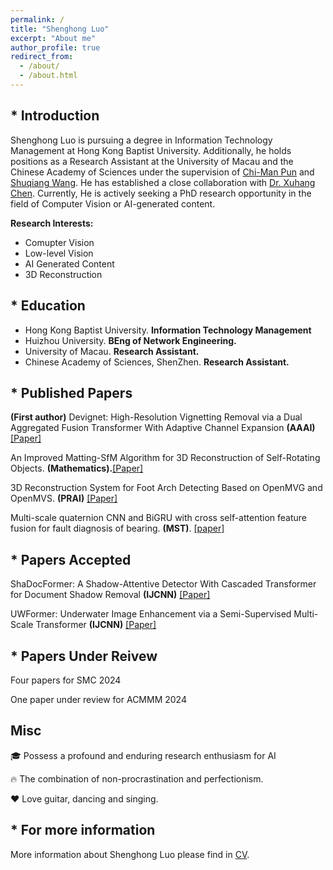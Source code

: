 ```yaml
---
permalink: /
title: "Shenghong Luo"
excerpt: "About me"
author_profile: true
redirect_from: 
  - /about/
  - /about.html
---
```




## * Introduction
Shenghong Luo is pursuing a degree in Information Technology Management at Hong Kong Baptist University. Additionally, he holds positions as a Research Assistant at the University of Macau and the Chinese Academy of Sciences under the supervision of <a href="https://www.cis.um.edu.mo/~cmpun/">Chi-Man Pun</a> and <a href="https://people.ucas.edu.cn/~wangshuqiang?language=en">Shuqiang Wang</a>. He has established a close collaboration with <a href="https://cxh.netlify.app/">Dr. Xuhang Chen</a>. Currently, He is actively seeking a PhD research opportunity in the field of Computer Vision or AI-generated content.

<b>Research Interests:</b>
* Comupter Vision
* Low-level Vision
* AI Generated Content
* 3D Reconstruction

## * Education
* Hong Kong Baptist University. **Information Technology Management**
* Huizhou University. **BEng of Network Engineering.**
* University of Macau. **Research Assistant.**
* Chinese Academy of Sciences, ShenZhen. **Research Assistant.**


## * Published Papers

**(First author)** Devignet: High-Resolution Vignetting Removal via a Dual Aggregated Fusion Transformer With Adaptive Channel Expansion **(AAAI)** <a href="https://arxiv.org/abs/2308.13739">[Paper]</a>

An Improved Matting-SfM Algorithm for 3D Reconstruction of Self-Rotating Objects. **(Mathematics).**<a href="https://doi.org/10.3390/math10162892">[Paper]</a>

3D Reconstruction System for Foot Arch Detecting Based on OpenMVG and OpenMVS. **(PRAI)** <a href="https://ieeexplore.ieee.org/abstract/document/9904285">[Paper]</a>

Multi-scale quaternion CNN and BiGRU with cross self-attention feature fusion for fault diagnosis of bearing. **(MST)**. <a href="https://iopscience.iop.org/article/10.1088/1361-6501/ad4c8e/meta">[paper]</a>

## * Papers Accepted

ShaDocFormer: A Shadow-Attentive Detector With Cascaded Transformer for Document Shadow Removal **(IJCNN)**  <a href="https://arxiv.org/abs/2309.06670">[Paper]</a>

UWFormer: Underwater Image Enhancement via a Semi-Supervised Multi-Scale Transformer **(IJCNN)**  <a href="https://paperswithcode.com/paper/uwformer-underwater-image-enhancement-via-a">[Paper]</a>   

## * Papers Under Reivew
Four papers for SMC 2024 

One paper under review for ACMMM 2024



[//]: # (## * Papers Under Review)

[//]: # (**&#40;First author&#41;** DocDeshadower: Frequency-aware Transformer for Document Shadow Removal **&#40;IJCNN&#41;** <a href="https://arxiv.org/abs/2307.15318">[Paper]</a>)

## Misc
🎓 Possess a profound and enduring research enthusiasm for AI

🔥 The combination of non-procrastination and perfectionism.

❤️ Love guitar, dancing and singing.

## * For more information
More information about Shenghong Luo please find in [CV](https://ShenghongLuo.github.io/files/CV-ShenghongLuo.pdf).
